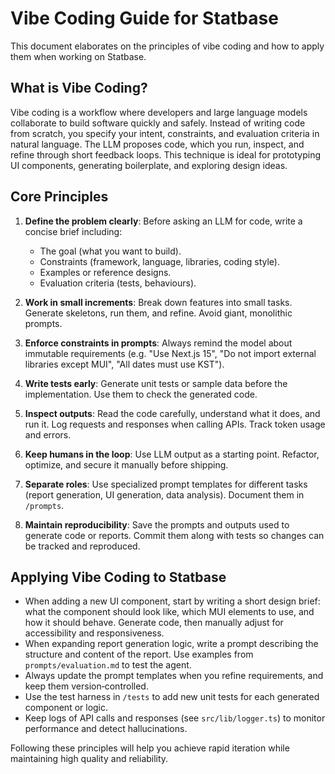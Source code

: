 # Vibe Coding Guide for Statbase

This document elaborates on the principles of vibe coding and how to apply them when working on Statbase.

## What is Vibe Coding?

Vibe coding is a workflow where developers and large language models collaborate to build software quickly and safely.  Instead of writing code from scratch, you specify your intent, constraints, and evaluation criteria in natural language.  The LLM proposes code, which you run, inspect, and refine through short feedback loops.  This technique is ideal for prototyping UI components, generating boilerplate, and exploring design ideas.

## Core Principles

1. **Define the problem clearly**: Before asking an LLM for code, write a concise brief including:
   - The goal (what you want to build).
   - Constraints (framework, language, libraries, coding style).
   - Examples or reference designs.
   - Evaluation criteria (tests, behaviours).

2. **Work in small increments**: Break down features into small tasks.  Generate skeletons, run them, and refine.  Avoid giant, monolithic prompts.

3. **Enforce constraints in prompts**: Always remind the model about immutable requirements (e.g. "Use Next.js 15", "Do not import external libraries except MUI", "All dates must use KST").

4. **Write tests early**: Generate unit tests or sample data before the implementation.  Use them to check the generated code.

5. **Inspect outputs**: Read the code carefully, understand what it does, and run it.  Log requests and responses when calling APIs.  Track token usage and errors.

6. **Keep humans in the loop**: Use LLM output as a starting point.  Refactor, optimize, and secure it manually before shipping.

7. **Separate roles**: Use specialized prompt templates for different tasks (report generation, UI generation, data analysis).  Document them in `/prompts`.

8. **Maintain reproducibility**: Save the prompts and outputs used to generate code or reports.  Commit them along with tests so changes can be tracked and reproduced.

## Applying Vibe Coding to Statbase

- When adding a new UI component, start by writing a short design brief: what the component should look like, which MUI elements to use, and how it should behave.  Generate code, then manually adjust for accessibility and responsiveness.
- When expanding report generation logic, write a prompt describing the structure and content of the report.  Use examples from `prompts/evaluation.md` to test the agent.
- Always update the prompt templates when you refine requirements, and keep them version‑controlled.
- Use the test harness in `/tests` to add new unit tests for each generated component or logic.
- Keep logs of API calls and responses (see `src/lib/logger.ts`) to monitor performance and detect hallucinations.

Following these principles will help you achieve rapid iteration while maintaining high quality and reliability.
